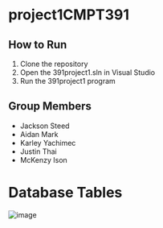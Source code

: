 # project1CMPT391

## How to Run
1. Clone the repository
2. Open the 391project1.sln in Visual Studio
3. Run the 391project1 program

## Group Members
* Jackson Steed
* Aidan Mark
* Karley Yachimec
* Justin Thai
* McKenzy Ison

# Database Tables
![image](https://github.com/karleyyach/project1CMPT391/assets/97803049/83d179f6-e486-4368-999a-1116994265b3)
